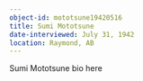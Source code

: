 ```yaml
---
object-id: mototsune19420516
title: Sumi Mototsune
date-interviewed: July 31, 1942
location: Raymond, AB
---
```


Sumi Mototsune bio here